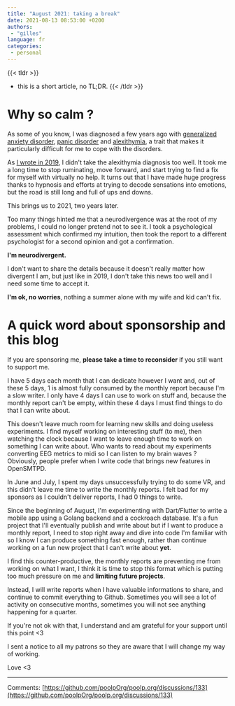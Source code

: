 ```yaml
---
title: "August 2021: taking a break"
date: 2021-08-13 08:53:00 +0200
authors:
 - "gilles"
language: fr
categories:
 - personal
---
```


{{< tldr >}}
- this is a short article, no TL;DR.
{{< /tldr >}}

# Why so calm ?

As some of you know,
I was diagnosed a few years ago with [generalized anxiety disorder](https://en.wikipedia.org/wiki/Generalized_anxiety_disorder),
[panic disorder](https://en.wikipedia.org/wiki/Panic_disorder) and
[alexithymia](https://en.wikipedia.org/wiki/Alexithymia),
a trait that makes it particularly difficult for me to cope with the disorders.

As [I wrote in 2019](https://poolp.org/posts/2019-06-02/happy-new-year-2019-a-personal-post/),
I didn't take the alexithymia diagnosis too well.
It took me a long time to stop ruminating,
move forward,
and start trying to find a fix for myself with virtually no help.
It turns out that I have made huge progress thanks to hypnosis and efforts at trying to decode sensations into emotions,
but the road is still long and full of ups and downs.

This brings us to 2021,
two years later.

Too many things hinted me that a neurodivergence was at the root of my problems,
I could no longer pretend not to see it.
I took a psychological assessment which confirmed my intuition,
then took the report to a different psychologist for a second opinion and got a confirmation.

**I'm neurodivergent.**

I don't want to share the details because it doesn't really matter how divergent I am,
but just like in 2019,
I don't take this news too well and I need some time to accept it.

**I'm ok, no worries**, nothing a summer alone with my wife and kid can't fix.


# A quick word about sponsorship and this blog

If you are sponsoring me,
**please take a time to reconsider** if you still want to support me.

I have 5 days each month that I can dedicate however I want and,
out of these 5 days,
1 is almost fully consumed by the monthly report because I'm a slow writer.
I only have 4 days I can use to work on stuff and,
because the monthly report can't be empty,
within these 4 days I must find things to do that I can write about.

This doesn't leave much room for learning new skills and doing useless experiments.
I find myself working on interesting stuff (to me),
then watching the clock because I want to leave enough time to work on something I can write about.
Who wants to read about my experiments converting EEG metrics to midi so I can listen to my brain waves ?
Obviously, people prefer when I write code that brings new features in OpenSMTPD.


In June and July,
I spent my days unsuccessfully trying to do some VR,
and this didn't leave me time to write the monthly reports.
I felt bad for my sponsors as I couldn't deliver reports,
I had 0 things to write.

Since the beginning of August,
I'm experimenting with Dart/Flutter to write a mobile app using a Golang backend and a cockroach database.
It's a fun project that I'll eventually publish and write about but if I want to produce a monthly report,
I need to stop right away and dive into code I'm familiar with so I know I can produce something fast enough,
rather than continue working on a fun new project that I can't write about **yet**.

I find this counter-productive,
the monthly reports are preventing me from working on what I want,
I think it is time to stop this format which is putting too much pressure on me and **limiting future projects**.

Instead,
I will write reports when I have valuable informations to share,
and continue to commit everything to Github.
Sometimes you will see a lot of activity on consecutive months,
sometimes you will not see anything happening for a quarter.

If you're not ok with that,
I understand and am grateful for your support until this point <3

I sent a notice to all my patrons so they are aware that I will change my way of working.

Love <3


---- 
Comments: [https://github.com/poolpOrg/poolp.org/discussions/133](https://github.com/poolpOrg/poolp.org/discussions/133)
